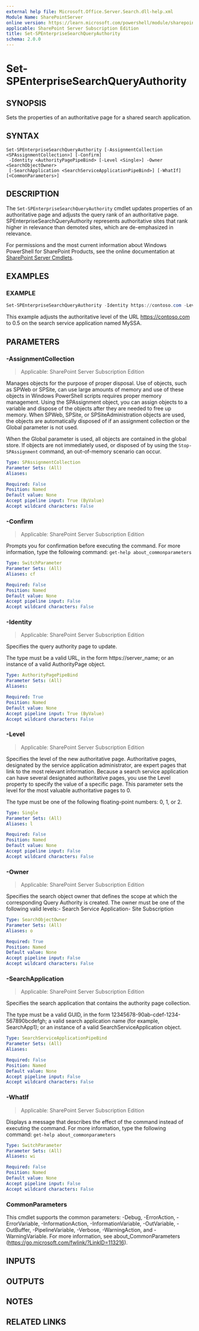 ```yaml
---
external help file: Microsoft.Office.Server.Search.dll-help.xml
Module Name: SharePointServer
online version: https://learn.microsoft.com/powershell/module/sharepoint-server/set-spenterprisesearchqueryauthority
applicable: SharePoint Server Subscription Edition
title: Set-SPEnterpriseSearchQueryAuthority
schema: 2.0.0
---
```


# Set-SPEnterpriseSearchQueryAuthority

## SYNOPSIS
Sets the properties of an authoritative page for a shared search application.

## SYNTAX

```
Set-SPEnterpriseSearchQueryAuthority [-AssignmentCollection <SPAssignmentCollection>] [-Confirm]
 -Identity <AuthorityPagePipeBind> [-Level <Single>] -Owner <SearchObjectOwner>
 [-SearchApplication <SearchServiceApplicationPipeBind>] [-WhatIf] [<CommonParameters>]
```

## DESCRIPTION
The `Set-SPEnterpriseSearchQueryAuthority` cmdlet updates properties of an authoritative page and adjusts the query rank of an authoritative page.
SPEnterpriseSearchQueryAuthority represents authoritative sites that rank higher in relevance than demoted sites, which are de-emphasized in relevance.

For permissions and the most current information about Windows PowerShell for SharePoint Products, see the online documentation at [SharePoint Server Cmdlets](https://learn.microsoft.com/powershell/sharepoint/sharepoint-server/sharepoint-server-cmdlets).

## EXAMPLES

### EXAMPLE
```powershell
Set-SPEnterpriseSearchQueryAuthority -Identity https://contoso.com -Level 0.5 -SearchApplication MySSA
```

This example adjusts the authoritative level of the URL https://contoso.com to 0.5 on the search service application named MySSA.

## PARAMETERS

### -AssignmentCollection

> Applicable: SharePoint Server Subscription Edition

Manages objects for the purpose of proper disposal.
Use of objects, such as SPWeb or SPSite, can use large amounts of memory and use of these objects in Windows PowerShell scripts requires proper memory management.
Using the SPAssignment object, you can assign objects to a variable and dispose of the objects after they are needed to free up memory.
When SPWeb, SPSite, or SPSiteAdministration objects are used, the objects are automatically disposed of if an assignment collection or the Global parameter is not used.

When the Global parameter is used, all objects are contained in the global store.
If objects are not immediately used, or disposed of by using the `Stop-SPAssignment` command, an out-of-memory scenario can occur.

```yaml
Type: SPAssignmentCollection
Parameter Sets: (All)
Aliases:

Required: False
Position: Named
Default value: None
Accept pipeline input: True (ByValue)
Accept wildcard characters: False
```

### -Confirm

> Applicable: SharePoint Server Subscription Edition

Prompts you for confirmation before executing the command.
For more information, type the following command: `get-help about_commonparameters`

```yaml
Type: SwitchParameter
Parameter Sets: (All)
Aliases: cf

Required: False
Position: Named
Default value: None
Accept pipeline input: False
Accept wildcard characters: False
```

### -Identity

> Applicable: SharePoint Server Subscription Edition

Specifies the query authority page to update.

The type must be a valid URL, in the form https://server_name; or an instance of a valid AuthorityPage object.

```yaml
Type: AuthorityPagePipeBind
Parameter Sets: (All)
Aliases:

Required: True
Position: Named
Default value: None
Accept pipeline input: True (ByValue)
Accept wildcard characters: False
```

### -Level

> Applicable: SharePoint Server Subscription Edition

Specifies the level of the new authoritative page.
Authoritative pages, designated by the service application administrator, are expert pages that link to the most relevant information.
Because a search service application can have several designated authoritative pages, you use the Level property to specify the value of a specific page.
This parameter sets the level for the most valuable authoritative pages to 0.

The type must be one of the following floating-point numbers: 0, 1, or 2.

```yaml
Type: Single
Parameter Sets: (All)
Aliases: l

Required: False
Position: Named
Default value: None
Accept pipeline input: False
Accept wildcard characters: False
```

### -Owner

> Applicable: SharePoint Server Subscription Edition

Specifies the search object owner that defines the scope at which the corresponding Query Authority is created. The owner must be one of the following valid levels:- Search Service Application- Site Subscription

```yaml
Type: SearchObjectOwner
Parameter Sets: (All)
Aliases: o

Required: True
Position: Named
Default value: None
Accept pipeline input: False
Accept wildcard characters: False
```

### -SearchApplication

> Applicable: SharePoint Server Subscription Edition

Specifies the search application that contains the authority page collection.

The type must be a valid GUID, in the form 12345678-90ab-cdef-1234-567890bcdefgh; a valid search application name (for example, SearchApp1); or an instance of a valid SearchServiceApplication object.

```yaml
Type: SearchServiceApplicationPipeBind
Parameter Sets: (All)
Aliases:

Required: False
Position: Named
Default value: None
Accept pipeline input: False
Accept wildcard characters: False
```

### -WhatIf

> Applicable: SharePoint Server Subscription Edition

Displays a message that describes the effect of the command instead of executing the command.
For more information, type the following command: `get-help about_commonparameters`

```yaml
Type: SwitchParameter
Parameter Sets: (All)
Aliases: wi

Required: False
Position: Named
Default value: None
Accept pipeline input: False
Accept wildcard characters: False
```

### CommonParameters
This cmdlet supports the common parameters: -Debug, -ErrorAction, -ErrorVariable, -InformationAction, -InformationVariable, -OutVariable, -OutBuffer, -PipelineVariable, -Verbose, -WarningAction, and -WarningVariable. For more information, see about_CommonParameters (https://go.microsoft.com/fwlink/?LinkID=113216).

## INPUTS

## OUTPUTS

## NOTES

## RELATED LINKS

